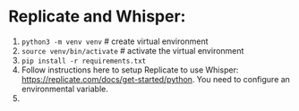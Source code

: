 

# Replicate and Whisper:
1. `python3 -m venv venv`  # create virtual environment
2. `source venv/bin/activate`  # activate the virtual environment
3. `pip install -r requirements.txt`
4. Follow instructions here to setup Replicate to use Whisper: https://replicate.com/docs/get-started/python. You need to configure an environmental variable.
5. 

